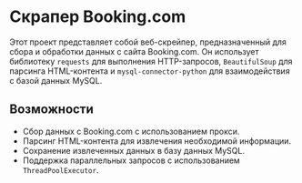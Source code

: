 # Скрапер Booking.com

Этот проект представляет собой веб-скрейпер, предназначенный для сбора и обработки данных с сайта Booking.com. Он использует библиотеку `requests` для выполнения HTTP-запросов, `BeautifulSoup` для парсинга HTML-контента и `mysql-connector-python` для взаимодействия с базой данных MySQL.

## Возможности

- Сбор данных с Booking.com с использованием прокси.
- Парсинг HTML-контента для извлечения необходимой информации.
- Сохранение извлеченных данных в базу данных MySQL.
- Поддержка параллельных запросов с использованием `ThreadPoolExecutor`.
